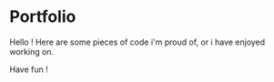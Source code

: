 # Portfolio

Hello ! Here are some pieces of code i'm proud of, or i have enjoyed working on. 

Have fun !
